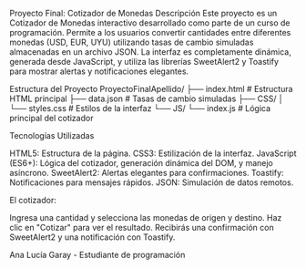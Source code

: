Proyecto Final: Cotizador de Monedas
Descripción
Este proyecto es un Cotizador de Monedas interactivo desarrollado como parte de un curso de programación. Permite a los usuarios convertir cantidades entre diferentes monedas (USD, EUR, UYU) utilizando tasas de cambio simuladas almacenadas en un archivo JSON. La interfaz es completamente dinámica, generada desde JavaScript, y utiliza las librerías SweetAlert2 y Toastify para mostrar alertas y notificaciones elegantes.

Estructura del Proyecto
ProyectoFinalApellido/
├── index.html        # Estructura HTML principal
├── data.json         # Tasas de cambio simuladas
├── CSS/
│   └── styles.css    # Estilos de la interfaz
└── JS/
    └── index.js      # Lógica principal del cotizador


Tecnologías Utilizadas

HTML5: Estructura de la página.
CSS3: Estilización de la interfaz.
JavaScript (ES6+): Lógica del cotizador, generación dinámica del DOM, y manejo asíncrono.
SweetAlert2: Alertas elegantes para confirmaciones.
Toastify: Notificaciones para mensajes rápidos.
JSON: Simulación de datos remotos.


El cotizador:

Ingresa una cantidad y selecciona las monedas de origen y destino.
Haz clic en "Cotizar" para ver el resultado.
Recibirás una confirmación con SweetAlert2 y una notificación con Toastify.


Ana Lucía Garay - Estudiante de programación  


